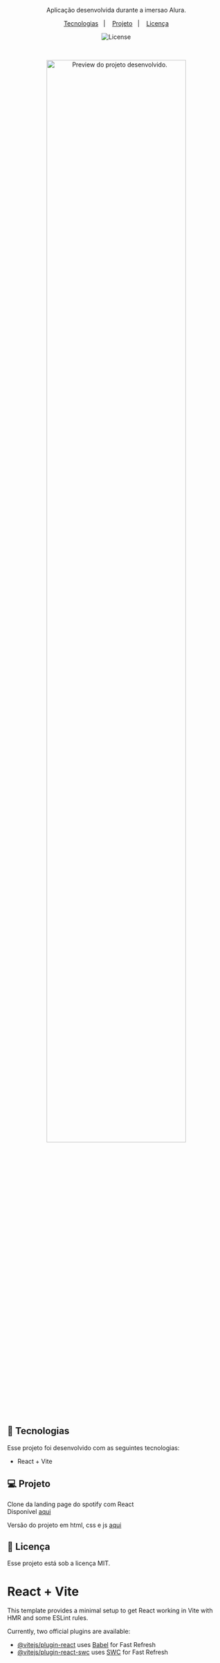 <p align="center">
Aplicação desenvolvida durante a imersao Alura.
</p>

<p align="center">
  <a href="#-tecnologias">Tecnologias</a>&nbsp;&nbsp;&nbsp;|&nbsp;&nbsp;&nbsp;
  <a href="#-projeto">Projeto</a>&nbsp;&nbsp;&nbsp;|&nbsp;&nbsp;&nbsp;
  <a href="#memo-licença">Licença</a>
</p>

<p align="center">
  <img alt="License" src="https://img.shields.io/static/v1?label=license&message=MIT&color=49AA26&labelColor=000000">
</p>

<br>

<p align="center">
  <img alt="Preview do projeto desenvolvido." src="https://github.com/evandrodias11/spotify-clone/assets/65000871/a8b57acc-e325-45b9-9b0b-f9e224f1a780" width="80%">
</p>

## 🚀 Tecnologias

Esse projeto foi desenvolvido com as seguintes tecnologias:

- React + Vite

## 💻 Projeto

Clone da landing page do spotify com React</br>
Disponível <a href='https://evandrodias11.github.io/spotify-clone/' target='_blank'>aqui</a></br>

Versão do projeto em html, css e js <a href="https://github.com/evandrodias11/spotify-clone">aqui</a>

## 📝 Licença

Esse projeto está sob a licença MIT.

# React + Vite

This template provides a minimal setup to get React working in Vite with HMR and some ESLint rules.

Currently, two official plugins are available:

- [@vitejs/plugin-react](https://github.com/vitejs/vite-plugin-react/blob/main/packages/plugin-react/README.md) uses [Babel](https://babeljs.io/) for Fast Refresh
- [@vitejs/plugin-react-swc](https://github.com/vitejs/vite-plugin-react-swc) uses [SWC](https://swc.rs/) for Fast Refresh

